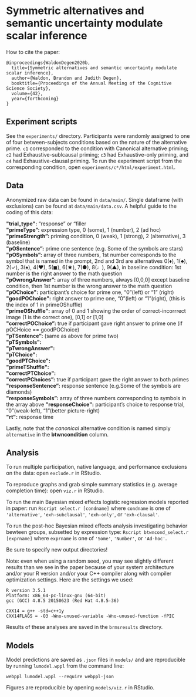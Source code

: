 # Symmetric alternatives and semantic uncertainty modulate scalar inference

How to cite the paper: 
```
@inproceedings{WaldonDegen2020b,
  title={Symmetric alternatives and semantic uncertainty modulate scalar inference},
  author={Waldon, Brandon and Judith Degen},
  booktitle={Proceedings of the Annual Meeting of the Cognitive Science Society},
  volume={42},
  year={forthcoming}
}
```

## Experiment scripts 

See the `experiments/` directory. Participants were randomly assigned to one of four between-subjects conditions based on the nature of the alternative prime. `c1` corresponded to the condition with Canonical alternative priming; `c2` had Exhaustive-sublcausal priming; `c3` had Exhaustive-only priming, and `c4` had Exhaustive-clausal priming. To run the experiment script from the corresponding condition, open `experiments/c*/html/experiment.html`. 

## Data 

Anonymized raw data can be found in `data/main/`. Single dataframe (with exclusions) can be found at `data/main/data.csv`. A helpful guide to the coding of this data: 

**"trial_type":** “response” or “filler   
**"primeType”:** expression type, 0 (some), 1 (number), 2 (ad hoc)  
**"primeStrength”:** priming condition, 0 (weak), 1 (strong), 2 (alternative), 3 (baseline)  
**"pOSentence”:** prime one sentence (e.g. Some of the symbols are stars)   
**"pOSymbols”:** array of three numbers, 1st number corresponds to the symbol that is named in the prompt, 2nd and 3rd are alternatives 0(♦), 1(♣), 2(✓), 3(♠), 4(♥), 5(◼), 6(★), 7(●), 8(♩), 9(▲), in baseline condition: 1st number is the right answer to the math question  
**"pOwrongAnswer”:** array of three numbers, always [0,0,0] except baseline condition, then 1st number is the wrong answer to the math question   
**"pOChoice":** participant’s choice for prime one, “0”(left) or “1” (right)    
**"goodPOChoice":** right answer to prime one, “0”(left) or “1”(right), (this is the index of 1 in primeOShuffle)    
**"primeOShuffle":** array of 0 and 1 showing the order of correct-incorrrect image (1 is the correct one), [0,1] or [1,0]   
**"correctPOChoice”:** true if participant gave right answer to prime one (if pOCHoice == goodPOChoice)  
**"pTSentence”:** (same as above for prime two)  
**"pTSymbols":**  
**"pTwrongAnswer":**   
**"pTChoice":**  
**"goodPTChoice":**   
**"primeTShuffle":**  
**"correctPTChoice":**  
**"correctPChoices”:** true if participant gave the right answer to both primes  
**"responseSentence”:** response sentence (e.g.Some of the symbols are diamonds)  
**"responseSymbols”:** array of three numbers corresponding to symbols in the array above
**"responseChoice":** participant’s choice to response trial, “0”(weak-left), “1”(better picture-right)  
**"rt":** response time

Lastly, note that the *canonical* alternative condition is named simply `alternative` in the **btwncondition** column.

## Analysis

To run multiple participation, native language, and performance exclusions on the data: open `exclude.r` in RStudio. 

To reproduce graphs and grab simple summary statistics (e.g. average completion time): open `viz.r` in RStudio.

To run the main Bayesian mixed effects logistic regression models reported in paper: run `Rscript select.r [condname]` where `condname` is one of `'alternative'`, `'exh-subclausal'`, `'exh-only'`, or `'exh-clausal'`.

To run the post-hoc Bayesian mixed effects analysis investigating behavior bewteen groups, subsetted by expression type: `Rscript btwncond_select.r [exprname]` where `exprname` is one of `'Some'`, `'Number'`, or `'Ad-hoc'`. 

Be sure to specify new output directories!

Note: even when using a random seed, you may see slightly different results than we see in the paper because of your system architecture and/or your R version and/or your C++ compiler along with compiler optimization settings. Here are the settings we used: 

```
R version 3.5.1
Platform: x86_64-pc-linux-gnu (64-bit) 
gcc (GCC) 4.8.5 20150623 (Red Hat 4.8.5-36)

CXX14 = g++ -std=c++1y
CXX14FLAGS = -O3 -Wno-unused-variable -Wno-unused-function -fPIC
``` 

Results of these analyses are saved in the `brmsresults` directory. 

## Models

Model predictions are saved as `.json` files in `models/` and are reproducible by running `lumodel.wppl` from the command line:

```
webppl lumodel.wppl --require webppl-json
```

Figures are reproducible by opening `models/viz.r` in RStudio.
